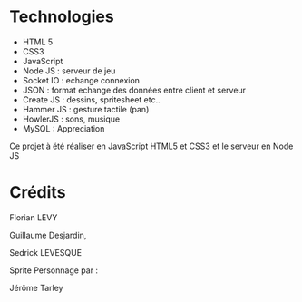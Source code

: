# Technologies
* HTML 5 
* CSS3
* JavaScript
* Node JS : serveur de jeu
* Socket IO : echange connexion
* JSON : format echange des données entre client et serveur
* Create JS : dessins, spritesheet etc..
* Hammer JS : gesture tactile (pan)
* HowlerJS : sons, musique
* MySQL : Appreciation

Ce projet à été réaliser en JavaScript HTML5 et CSS3 et le serveur en Node JS


# Crédits 

Florian LEVY

Guillaume Desjardin,

Sedrick LEVESQUE

Sprite Personnage par :

Jérôme Tarley
